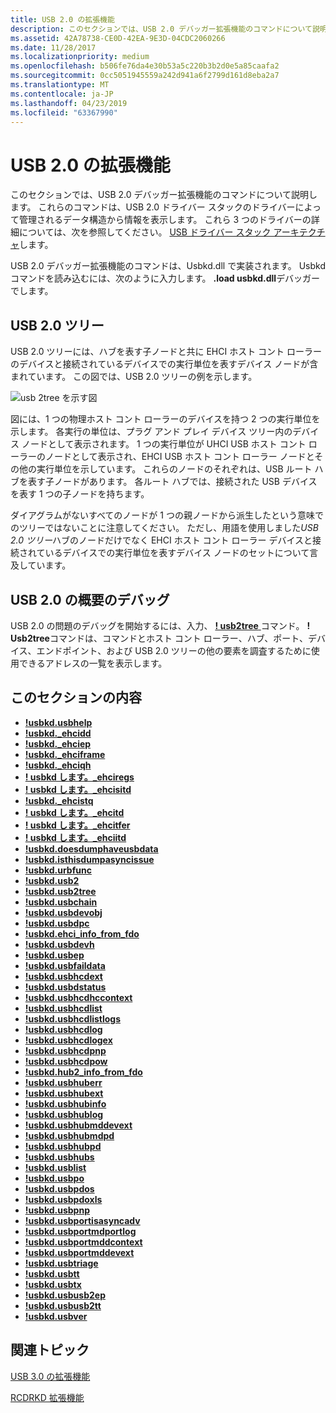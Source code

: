 ```yaml
---
title: USB 2.0 の拡張機能
description: このセクションでは、USB 2.0 デバッガー拡張機能のコマンドについて説明します。 これらのコマンドは、USB 2.0 ドライバー スタックのドライバーによって管理されるデータ構造から情報を表示します。
ms.assetid: 42A78738-CE0D-42EA-9E3D-04CDC2060266
ms.date: 11/28/2017
ms.localizationpriority: medium
ms.openlocfilehash: b506fe76da4e30b53a5c220b3b2d0e5a85caafa2
ms.sourcegitcommit: 0cc5051945559a242d941a6f2799d161d8eba2a7
ms.translationtype: MT
ms.contentlocale: ja-JP
ms.lasthandoff: 04/23/2019
ms.locfileid: "63367990"
---
```

# <a name="usb-20-extensions"></a>USB 2.0 の拡張機能


このセクションでは、USB 2.0 デバッガー拡張機能のコマンドについて説明します。 これらのコマンドは、USB 2.0 ドライバー スタックのドライバーによって管理されるデータ構造から情報を表示します。 これら 3 つのドライバーの詳細については、次を参照してください。 [USB ドライバー スタック アーキテクチャ](https://go.microsoft.com/fwlink/p?LinkId=251983)します。

USB 2.0 デバッガー拡張機能のコマンドは、Usbkd.dll で実装されます。 Usbkd コマンドを読み込むには、次のように入力します。 **.load usbkd.dll**デバッガーでします。

## <a name="span-idusb-2-treespanspan-idusb2treespanusb-20-tree"></a><span id="usb-2-tree"></span><span id="USB_2_TREE"></span>USB 2.0 ツリー


USB 2.0 ツリーには、ハブを表す子ノードと共に EHCI ホスト コント ローラーのデバイスと接続されているデバイスでの実行単位を表すデバイス ノードが含まれています。 この図では、USB 2.0 ツリーの例を示します。

![usb 2tree を示す図](images/usbkd01.png)

図には、1 つの物理ホスト コント ローラーのデバイスを持つ 2 つの実行単位を示します。 各実行の単位は、プラグ アンド プレイ デバイス ツリー内のデバイス ノードとして表示されます。 1 つの実行単位が UHCI USB ホスト コント ローラーのノードとして表示され、EHCI USB ホスト コント ローラー ノードとその他の実行単位を示しています。 これらのノードのそれぞれは、USB ルート ハブを表す子ノードがあります。 各ルート ハブでは、接続された USB デバイスを表す 1 つの子ノードを持ちます。

ダイアグラムがないすべてのノードが 1 つの親ノードから派生したという意味でのツリーではないことに注意してください。 ただし、用語を使用しました*USB 2.0 ツリー*ハブのノードだけでなく EHCI ホスト コント ローラー デバイスと接続されているデバイスでの実行単位を表すデバイス ノードのセットについて言及しています。

## <a name="span-idgettingstartedwithusb20debuggingspanspan-idgettingstartedwithusb20debuggingspangetting-started-with-usb-20-debugging"></a><span id="getting_started_with_usb_2.0_debugging"></span><span id="GETTING_STARTED_WITH_USB_2.0_DEBUGGING"></span>USB 2.0 の概要のデバッグ


USB 2.0 の問題のデバッグを開始するには、入力、 [ **! usb2tree** ](-usbkd-usb2tree.md)コマンド。 **! Usb2tree**コマンドは、コマンドとホスト コント ローラー、ハブ、ポート、デバイス、エンドポイント、および USB 2.0 ツリーの他の要素を調査するために使用できるアドレスの一覧を表示します。

## <a name="span-idinthissectionspanin-this-section"></a><span id="in_this_section"></span>このセクションの内容


-   [**!usbkd.usbhelp**](-usbkd-usbhelp.md)
-   [**!usbkd.\_ehcidd**](-usbkd--ehcidd.md)
-   [**!usbkd.\_ehciep**](-usbkd--ehciep.md)
-   [**!usbkd.\_ehciframe**](-usbkd--ehciframe.md)
-   [**!usbkd.\_ehciqh**](-usbkd--ehciqh.md)
-   [**! usbkd します。\_ehciregs**](-usbkd--ehciregs.md)
-   [**! usbkd します。\_ehcisitd**](-usbkd--ehcisitd.md)
-   [**!usbkd.\_ehcistq**](-usbkd--ehcistq.md)
-   [**! usbkd します。\_ehcitd**](-usbkd--ehcitd.md)
-   [**! usbkd します。\_ehcitfer**](-usbkd--ehcitfer.md)
-   [**! usbkd します。\_ehciitd**](-usbkd--ehciitd.md)
-   [**!usbkd.doesdumphaveusbdata**](-usbkd-doesdumphaveusbdata.md)
-   [**!usbkd.isthisdumpasyncissue**](-usbkd-isthisdumpasyncissue.md)
-   [**!usbkd.urbfunc**](-usbkd-urbfunc.md)
-   [**!usbkd.usb2**](-usbkd-usb2.md)
-   [**!usbkd.usb2tree**](-usbkd-usb2tree.md)
-   [**!usbkd.usbchain**](-usbkd-usbchain.md)
-   [**!usbkd.usbdevobj**](-usbkd-usbdevobj.md)
-   [**!usbkd.usbdpc**](-usbkd-usbdpc.md)
-   [**!usbkd.ehci\_info\_from\_fdo**](-usbkd-ehci-info-from-fdo.md)
-   [**!usbkd.usbdevh**](-usbkd-usbdevh.md)
-   [**!usbkd.usbep**](-usbkd-usbep.md)
-   [**!usbkd.usbfaildata**](-usbkd-usbfaildata.md)
-   [**!usbkd.usbhcdext**](-usbkd-usbhcdext.md)
-   [**!usbkd.usbdstatus**](-usbkd-usbdstatus.md)
-   [**!usbkd.usbhcdhccontext**](-usbkd-usbhcdhccontext.md)
-   [**!usbkd.usbhcdlist**](-usbkd-usbhcdlist.md)
-   [**!usbkd.usbhcdlistlogs**](-usbkd-usbhcdlistlogs.md)
-   [**!usbkd.usbhcdlog**](-usbkd-usbhcdlog.md)
-   [**!usbkd.usbhcdlogex**](-usbkd-usbhcdlogex.md)
-   [**!usbkd.usbhcdpnp**](-usbkd-usbhcdpnp.md)
-   [**!usbkd.usbhcdpow**](-usbkd-usbhcdpow.md)
-   [**!usbkd.hub2\_info\_from\_fdo**](-usbkd-hub2-info-from-fdo.md)
-   [**!usbkd.usbhuberr**](-usbkd-usbhuberr.md)
-   [**!usbkd.usbhubext**](-usbkd-usbhubext.md)
-   [**!usbkd.usbhubinfo**](-usbkd-usbhubinfo.md)
-   [**!usbkd.usbhublog**](-usbkd-usbhublog.md)
-   [**!usbkd.usbhubmddevext**](-usbkd-usbhubmddevext.md)
-   [**!usbkd.usbhubmdpd**](-usbkd-usbhubmdpd.md)
-   [**!usbkd.usbhubpd**](-usbkd-usbhubpd.md)
-   [**!usbkd.usbhubs**](-usbkd-usbhubs.md)
-   [**!usbkd.usblist**](-usbkd-usblist.md)
-   [**!usbkd.usbpo**](-usbkd-usbpo.md)
-   [**!usbkd.usbpdos**](-usbkd-usbpdos.md)
-   [**!usbkd.usbpdoxls**](-usbkd-usbpdoxls.md)
-   [**!usbkd.usbpnp**](-usbkd-usbpnp.md)
-   [**!usbkd.usbportisasyncadv**](-usbkd-usbportisasyncadv.md)
-   [**!usbkd.usbportmdportlog**](-usbkd-usbportmdportlog.md)
-   [**!usbkd.usbportmddcontext**](-usbkd-usbportmddcontext.md)
-   [**!usbkd.usbportmddevext**](-usbkd-usbportmddevext.md)
-   [**!usbkd.usbtriage**](-usbkd-usbtriage.md)
-   [**!usbkd.usbtt**](-usbkd-usbtt.md)
-   [**!usbkd.usbtx**](-usbkd-usbtx.md)
-   [**!usbkd.usbusb2ep**](-usbkd-usbusb2ep.md)
-   [**!usbkd.usbusb2tt**](-usbkd-usbusb2tt.md)
-   [**!usbkd.usbver**](-usbkd-usbver.md)

## <a name="span-idrelatedtopicsspanrelated-topics"></a><span id="related_topics"></span>関連トピック


[USB 3.0 の拡張機能](usb-3-extensions.md)

[RCDRKD 拡張機能](rcdrkd-extensions.md)

 

 






